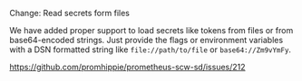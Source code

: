 Change: Read secrets form files

We have added proper support to load secrets like tokens from files or from
base64-encoded strings. Just provide the flags or environment variables with a
DSN formatted string like `file://path/to/file` or `base64://Zm9vYmFy`.

https://github.com/promhippie/prometheus-scw-sd/issues/212

